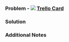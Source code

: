 ### Problem - ![](https://github.trello.services/images/mini-trello-icon.png) [Trello Card](YOUR_LINK_HERE)

<!-- the problem, issue, or feature needing to be resolved -->

### Solution

<!-- the solution -->

### Additional Notes

<!-- anything else that may be helpful such as any additional bug fixes, comments, or links to related documentation -->